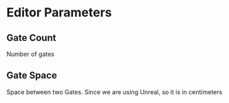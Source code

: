 # Editor Parameters

## Gate Count

Number of gates

<ZoomImg src="/turnstile/para_gate.png" />

## Gate Space

Space between two Gates. Since we are using Unreal, so it is in centimeters

<ZoomImg src="/turnstile/para_space.png" />